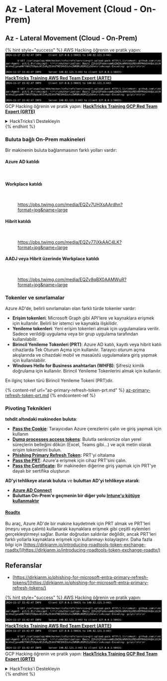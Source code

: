 # Az - Lateral Movement (Cloud - On-Prem)

## Az - Lateral Movement (Cloud - On-Prem)

{% hint style="success" %}
AWS Hacking öğrenin ve pratik yapın:<img src="../../../.gitbook/assets/image (1).png" alt="" data-size="line">[**HackTricks Training AWS Red Team Expert (ARTE)**](https://training.hacktricks.xyz/courses/arte)<img src="../../../.gitbook/assets/image (1).png" alt="" data-size="line">\
GCP Hacking öğrenin ve pratik yapın: <img src="../../../.gitbook/assets/image (2).png" alt="" data-size="line">[**HackTricks Training GCP Red Team Expert (GRTE)**<img src="../../../.gitbook/assets/image (2).png" alt="" data-size="line">](https://training.hacktricks.xyz/courses/grte)

<details>

<summary>HackTricks'i Destekleyin</summary>

* [**abonelik planlarını**](https://github.com/sponsors/carlospolop) kontrol edin!
* **💬 [**Discord grubuna**](https://discord.gg/hRep4RUj7f) veya [**telegram grubuna**](https://t.me/peass) katılın ya da **Twitter'da** 🐦 [**@hacktricks\_live**](https://twitter.com/hacktricks\_live)** bizi takip edin.**
* **Hacking ipuçlarını paylaşmak için** [**HackTricks**](https://github.com/carlospolop/hacktricks) ve [**HackTricks Cloud**](https://github.com/carlospolop/hacktricks-cloud) github reposuna PR gönderin.

</details>
{% endhint %}

### Buluta bağlı On-Prem makineleri

Bir makinenin buluta bağlanmasının farklı yolları vardır:

#### Azure AD katıldı

<figure><img src="../../../.gitbook/assets/image (259).png" alt=""><figcaption></figcaption></figure>

#### Workplace katıldı

<figure><img src="../../../.gitbook/assets/image (222).png" alt=""><figcaption><p><a href="https://pbs.twimg.com/media/EQZv7UHXsAArdhn?format=jpg&#x26;name=large">https://pbs.twimg.com/media/EQZv7UHXsAArdhn?format=jpg&#x26;name=large</a></p></figcaption></figure>

#### Hibrit katıldı

<figure><img src="../../../.gitbook/assets/image (178).png" alt=""><figcaption><p><a href="https://pbs.twimg.com/media/EQZv77jXkAAC4LK?format=jpg&#x26;name=large">https://pbs.twimg.com/media/EQZv77jXkAAC4LK?format=jpg&#x26;name=large</a></p></figcaption></figure>

#### AADJ veya Hibrit üzerinde Workplace katıldı

<figure><img src="../../../.gitbook/assets/image (252).png" alt=""><figcaption><p><a href="https://pbs.twimg.com/media/EQZv8qBX0AAMWuR?format=jpg&#x26;name=large">https://pbs.twimg.com/media/EQZv8qBX0AAMWuR?format=jpg&#x26;name=large</a></p></figcaption></figure>

### Tokenler ve sınırlamalar <a href="#tokens-and-limitations" id="tokens-and-limitations"></a>

Azure AD'de, belirli sınırlamaları olan farklı türde tokenler vardır:

* **Erişim tokenleri**: Microsoft Graph gibi API'lere ve kaynaklara erişmek için kullanılır. Belirli bir istemci ve kaynakla ilişkilidir.
* **Yenileme tokenleri**: Yeni erişim tokenleri almak için uygulamalara verilir. Sadece verildiği uygulama veya bir grup uygulama tarafından kullanılabilir.
* **Birincil Yenileme Tokenleri (PRT)**: Azure AD katılı, kayıtlı veya hibrit katılı cihazlarda Tek Oturum Açma için kullanılır. Tarayıcı oturum açma akışlarında ve cihazdaki mobil ve masaüstü uygulamalara giriş yapmak için kullanılabilir.
* **Windows Hello for Business anahtarları (WHFB)**: Şifresiz kimlik doğrulama için kullanılır. Birincil Yenileme Tokenlerini almak için kullanılır.

En ilginç token türü Birincil Yenileme Tokeni (PRT)dir.

{% content-ref url="az-primary-refresh-token-prt.md" %}
[az-primary-refresh-token-prt.md](az-primary-refresh-token-prt.md)
{% endcontent-ref %}

### Pivoting Teknikleri

**tehdit altındaki makineden buluta**:

* [**Pass the Cookie**](az-pass-the-cookie.md): Tarayıcıdan Azure çerezlerini çalın ve giriş yapmak için kullanın
* [**Dump processes access tokens**](az-processes-memory-access-token.md): Bulutla senkronize olan yerel süreçlerin belleğini dökün (Excel, Teams gibi...) ve açık metin olarak erişim tokenlerini bulun.
* [**Phishing Primary Refresh Token**](az-phishing-primary-refresh-token-microsoft-entra.md)**:** PRT'yi oltalama
* [**Pass the PRT**](pass-the-prt.md): Azure'a erişmek için cihaz PRT'sini çalın.
* [**Pass the Certificate**](az-pass-the-certificate.md)**:** Bir makineden diğerine giriş yapmak için PRT'ye dayalı bir sertifika oluşturun

**AD'yi tehlikeye atarak buluta** ve **buluttan AD'yi tehlikeye atarak**:

* [**Azure AD Connect**](azure-ad-connect-hybrid-identity/)
* **Buluttan On-Prem'e geçmenin bir diğer yolu** [**Intune'u kötüye kullanmaktır**](../az-services/intune.md)

#### [Roadtx](https://github.com/dirkjanm/ROADtools)

Bu araç, Azure AD'de bir makine kaydetmek için PRT almak ve PRT'leri (meşru veya çalıntı) kullanarak kaynaklara erişmek gibi çeşitli eylemleri gerçekleştirmeyi sağlar. Bunlar doğrudan saldırılar değildir, ancak PRT'leri farklı yollarla kaynaklara erişmek için kullanmayı kolaylaştırır. Daha fazla bilgi için [https://dirkjanm.io/introducing-roadtools-token-exchange-roadtx/](https://dirkjanm.io/introducing-roadtools-token-exchange-roadtx/)

## Referanslar

* [https://dirkjanm.io/phishing-for-microsoft-entra-primary-refresh-tokens/](https://dirkjanm.io/phishing-for-microsoft-entra-primary-refresh-tokens/)

{% hint style="success" %}
AWS Hacking öğrenin ve pratik yapın:<img src="../../../.gitbook/assets/image (1).png" alt="" data-size="line">[**HackTricks Training AWS Red Team Expert (ARTE)**](https://training.hacktricks.xyz/courses/arte)<img src="../../../.gitbook/assets/image (1).png" alt="" data-size="line">\
GCP Hacking öğrenin ve pratik yapın: <img src="../../../.gitbook/assets/image (2).png" alt="" data-size="line">[**HackTricks Training GCP Red Team Expert (GRTE)**<img src="../../../.gitbook/assets/image (2).png" alt="" data-size="line">](https://training.hacktricks.xyz/courses/grte)

<details>

<summary>HackTricks'i Destekleyin</summary>

* [**abonelik planlarını**](https://github.com/sponsors/carlospolop) kontrol edin!
* **💬 [**Discord grubuna**](https://discord.gg/hRep4RUj7f) veya [**telegram grubuna**](https://t.me/peass) katılın ya da **Twitter'da** 🐦 [**@hacktricks\_live**](https://twitter.com/hacktricks\_live)** bizi takip edin.**
* **Hacking ipuçlarını paylaşmak için** [**HackTricks**](https://github.com/carlospolop/hacktricks) ve [**HackTricks Cloud**](https://github.com/carlospolop/hacktricks-cloud) github reposuna PR gönderin.

</details>
{% endhint %}
